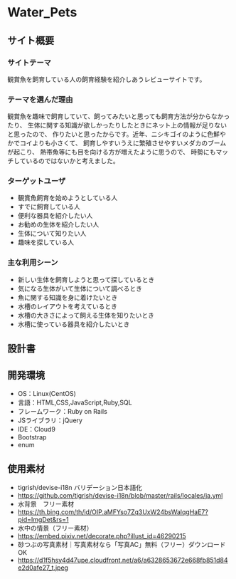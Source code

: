 # Water_Pets
## サイト概要
### サイトテーマ
観賞魚を飼育している人の飼育経験を紹介しあうレビューサイトです。

### テーマを選んだ理由
観賞魚を趣味で飼育していて、飼ってみたいと思っても飼育方法が分からなかったり、
生体に関する知識が欲しかったりしたときにネット上の情報が足りないと思ったので、
作りたいと思ったからです。近年、ニシキゴイのように色鮮やかでコイよりも小さくて、
飼育しやすいうえに繁殖させやすいメダカのブームが起こり、
熱帯魚等にも目を向ける方が増えたように思うので、
時勢にもマッチしているのではないかと考えました。

### ターゲットユーザ
- 観賞魚飼育を始めようとしている人
- すでに飼育している人
- 便利な器具を紹介したい人
- お勧めの生体を紹介したい人
- 生体について知りたい人
- 趣味を探している人

### 主な利用シーン
- 新しい生体を飼育しようと思って探しているとき
- 気になる生体がいて生体について調べるとき
- 魚に関する知識を身に着けたいとき
- 水槽のレイアウトを考えているとき
- 水槽の大きさによって飼える生体を知りたいとき
- 水槽に使っている器具を紹介したいとき


## 設計書

## 開発環境
- OS：Linux(CentOS)
- 言語：HTML,CSS,JavaScript,Ruby,SQL
- フレームワーク：Ruby on Rails
- JSライブラリ：jQuery
- IDE：Cloud9
- Bootstrap
- enum

## 使用素材
- tigrish/devise-i18n バリデーション日本語化
- https://github.com/tigrish/devise-i18n/blob/master/rails/locales/ja.yml
- 水背景　フリー素材
- https://th.bing.com/th/id/OIP.aMFYso7Zq3UxW24bsWalqgHaE7?pid=ImgDet&rs=1
- 水中の情景（フリー素材）
- https://embed.pixiv.net/decorate.php?illust_id=46290215
- 砂つぶの写真素材｜写真素材なら「写真AC」無料（フリー）ダウンロードOK
- https://d1f5hsy4d47upe.cloudfront.net/a6/a6328653672e668fb851d84e2d0afe27_t.jpeg
<!--- 外部サービスの画像素材・音声素材を使用した場合は、必ずサービス名とURLを明記してください。-->
<!--- 使用しない場合は、使用素材の項目をREADMEから削除してください。-->
